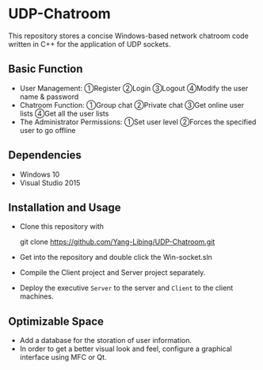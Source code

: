 # UDP-Chatroom
This repository stores a concise Windows-based network chatroom code written in C++ for the application of UDP sockets.

## Basic Function
+ User Management: ①Register ②Login ③Logout ④Modify the user name & password
+ Chatroom Function: ①Group chat ②Private chat ③Get online user lists ④Get all the user lists
+ The Administrator Permissions: ①Set user level ②Forces the specified user to go offline

## Dependencies
+ Windows 10
+ Visual Studio 2015

## Installation and Usage
+ Clone this repository with

    git clone https://github.com/Yang-Libing/UDP-Chatroom.git

+ Get into the repository and double click the Win-socket.sln
+ Compile the Client project and Server project separately.
+ Deploy the executive ```Server``` to the server and ```Client``` to the client machines.

## Optimizable Space
+ Add a database for the storation of user information.
+ In order to get a better visual look and feel, configure a graphical interface using MFC or Qt.
